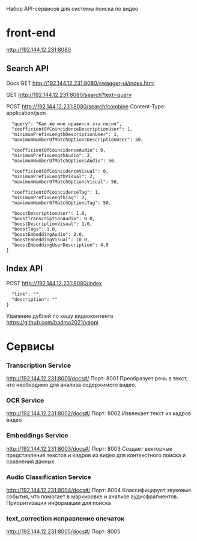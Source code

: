 Набор API-сервисов для системы поиска по видео

# front-end
http://192.144.12.231:8080


## Search API
Docs GET http://192.144.12.231:8080/swagger-ui/index.html

GET http://192.144.12.231:8080/search?text=query

POST http://192.144.12.231:8080/search/combine
Content-Type: application/json

```{
  "query": "Как же мне нравится эта песня",
  "coefficientOfCoincidenceDescriptionUser": 1,
  "minimumPrefixLengthDescriptionUser": 1,
  "maximumNumberOfMatchOptionsDescriptionUser": 50,
  
  "coefficientOfCoincidenceAudio": 0,
  "minimumPrefixLengthAudio": 2,
  "maximumNumberOfMatchOptionsAudio": 50,
  
  "coefficientOfCoincidenceVisual": 0,
  "minimumPrefixLengthVisual": 2,
  "maximumNumberOfMatchOptionsVisual": 50,

  "coefficientOfCoincidenceTag": 1,
  "minimumPrefixLengthTag": 2,
  "maximumNumberOfMatchOptionsTag": 50,

  "boostDescriptionUser": 1.0,
  "boostTranscriptionAudio": 0.0,
  "boostDescriptionVisual": 1.0,
  "boostTags": 1.0,
  "boostEmbeddingAudio": 2.0,
  "boostEmbeddingVisual": 10.0,
  "boostEmbeddingUserDescription": 4.0
}
```


## Index API
POST http://192.144.12.231:8080/index
```{
  "link": "",
  "description": ""
}
```

Удаление дублей по хешу видеоконтента
https://github.com/badma2021/yappi

# Сервисы
### Transcription Service
http://192.144.12.231:8001/docs#/
Порт: 8001
Преобразует речь в текст, что необходимо для анализа содержимого видео.

### OCR Service
http://192.144.12.231:8002/docs#/
Порт: 8002
Извлекает текст из кадров видео

### Embeddings Service
http://192.144.12.231:8003/docs#/
Порт: 8003
Создает векторные представления текстов и кадров из видео для контекстного поиска и сравнения данных.

### Audio Classification Service
http://192.144.12.231:8004/docs#/
Порт: 8004
Классифицирует звуковые события, что помогает в маркировке и анализе аудиофрагментов.
Приоритизации информации для поиска

### text_correction исправление опечаток
http://192.144.12.231:8005/docs#/
Порт: 8005

